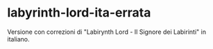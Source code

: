 # labyrinth-lord-ita-errata
Versione con correzioni di "Labirynth Lord - Il Signore dei Labirinti" in italiano.
